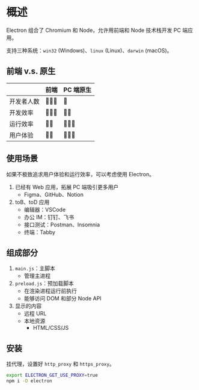 # 概述

Electron 组合了 Chromium 和 Node，允许用前端和 Node 技术栈开发 PC 端应用。

支持三种系统：`win32` (Windows)、`linux` (Linux)、`darwin` (macOS)。

## 前端 v.s. 原生

|            | 前端   | PC 端原生 |
| ---------- | ------ | --------- |
| 开发者人数 | 🌟🌟🌟 | 🌟        |
| 开发效率   | 🌟🌟🌟 | 🌟🌟      |
| 运行效率   | 🌟🌟   | 🌟🌟🌟    |
| 用户体验   | 🌟🌟   | 🌟🌟🌟    |

## 使用场景

如果不极致追求用户体验和运行效率，可以考虑使用 Electron。

1. 已经有 Web 应用，拓展 PC 端吸引更多用户
   - Figma、GitHub、Notion
2. toB、toD 应用
   - 编辑器：VSCode
   - 办公 IM：钉钉、飞书
   - 接口测试：Postman、Insomnia
   - 终端：Tabby

## 组成部分

1. `main.js`：主脚本
   - 管理主进程
2. `preload.js`：预加载脚本
   - 在渲染进程运行前执行
   - 能够访问 DOM 和部分 Node API
3. 显示的内容
   - 远程 URL
   - 本地资源
     - HTML/CSS/JS

## 安装

挂代理，设置好 `http_proxy` 和 `https_proxy`。

```sh
export ELECTRON_GET_USE_PROXY=true
npm i -D electron
```
